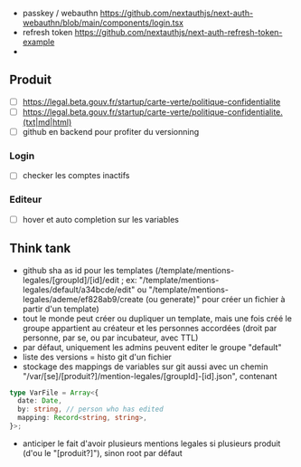 - passkey / webauthn https://github.com/nextauthjs/next-auth-webauthn/blob/main/components/login.tsx
- refresh token https://github.com/nextauthjs/next-auth-refresh-token-example
- 


## Produit
- [ ] https://legal.beta.gouv.fr/startup/carte-verte/politique-confidentialite
- [ ] https://legal.beta.gouv.fr/startup/carte-verte/politique-confidentialite.(txt|md|html)
- [ ] github en backend pour profiter du versionning
### Login
- [ ] checker les comptes inactifs

### Editeur
- [ ] hover et auto completion sur les variables

## Think tank
- github sha as id pour les templates (/template/mentions-legales/[groupId]/[id]/edit ; ex: "/template/mentions-legales/default/a34bcde/edit" ou "/template/mentions-legales/ademe/ef828ab9/create (ou generate)" pour créer un fichier à partir d'un template)
- tout le monde peut créer ou dupliquer un template, mais une fois créé le groupe appartient au créateur et les personnes accordées (droit par personne, par se, ou par incubateur, avec TTL)
- par défaut, uniquement les admins peuvent editer le groupe "default"
- liste des versions = histo git d'un fichier
- stockage des mappings de variables sur git aussi avec un chemin "/var/[se]/[produit?]/mention-legales/[groupId]-[id].json", contenant
```typescript
type VarFile = Array<{
  date: Date,
  by: string, // person who has edited
  mapping: Record<string, string>,
}>;
```
- anticiper le fait d'avoir plusieurs mentions legales si plusieurs produit (d'ou le "[produit?]"), sinon root par défaut 
